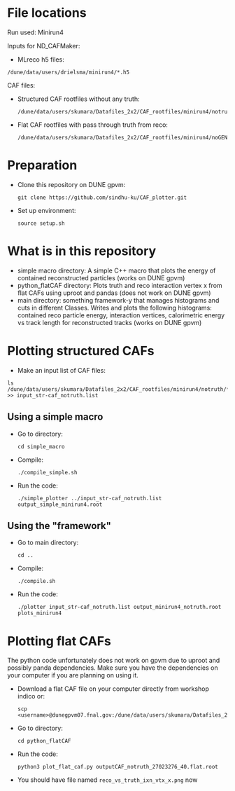 # File locations

Run used: Minirun4

Inputs for ND_CAFMaker:

* MLreco h5 files:
```
/dune/data/users/drielsma/minirun4/*.h5
```

CAF files:

* Structured CAF rootfiles without any truth:
  ```
  /dune/data/users/skumara/Datafiles_2x2/CAF_rootfiles/minirun4/notruth/*.root
  ```
* Flat CAF rootfiles with pass through truth from reco:
  ```
  /dune/data/users/skumara/Datafiles_2x2/CAF_rootfiles/minirun4/noGENIEtruth/flat/*.root
  ```

# Preparation

* Clone this repository on DUNE gpvm:
  ```
  git clone https://github.com/sindhu-ku/CAF_plotter.git
  ```
* Set up environment:
  ```
  source setup.sh
  ```

# What is in this repository

* simple macro directory: A simple C++ macro that plots the energy of contained reconstructed particles (works on DUNE gpvm)
* python_flatCAF directory: Plots truth and reco interaction vertex x from flat CAFs using uproot and pandas (does not work on DUNE gpvm)
* main directory: something framework-y that manages histograms and cuts in different Classes. Writes and plots the following histograms: contained reco particle energy, interaction vertices, calorimetric energy vs track length for reconstructed tracks (works on DUNE gpvm) 

# Plotting structured CAFs

* Make an input list of CAF files:
```
ls /dune/data/users/skumara/Datafiles_2x2/CAF_rootfiles/minirun4/notruth/*.root >> input_str-caf_notruth.list
```

## Using a simple macro

* Go to directory:
  ```
  cd simple_macro
  ```
* Compile:
  ```
  ./compile_simple.sh
  ```
* Run the code:
  ```
  ./simple_plotter ../input_str-caf_notruth.list output_simple_minirun4.root
  ```

## Using the "framework"

* Go to main directory:
  ```
  cd ..
  ```
* Compile:
  ```
  ./compile.sh
  ```
* Run the code:
  ```
  ./plotter input_str-caf_notruth.list output_minirun4_notruth.root plots_minirun4
  ```
  
# Plotting flat CAFs

The python code unfortunately does not work on gpvm due to uproot and possibly panda dependencies. Make sure you have the dependencies on your computer if you are planning on using it.

* Download a flat CAF file on your computer directly from workshop indico or:
  ```
  scp <username>@dunegpvm07.fnal.gov:/dune/data/users/skumara/Datafiles_2x2/CAF_rootfiles/minirun4/noGENIEtruth/flat/outputCAF_notruth_27023276_40.flat.root
  ```
* Go to directory:
  ```
  cd python_flatCAF
  ```
* Run the code:
  ```
  python3 plot_flat_caf.py outputCAF_notruth_27023276_40.flat.root
  ```
* You should have file named `reco_vs_truth_ixn_vtx_x.png` now



